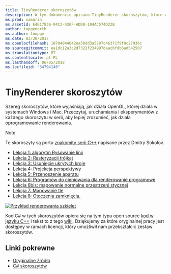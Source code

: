```yaml
---
title: TinyRenderer skoroszytów
description: W tym dokumencie opisano TinyRenderer skoroszytów, które współpracuje z oprogramowaniem OpenGL. Uruchom te skoroszytów w systemach Windows i Mac.
ms.prod: xamarin
ms.assetid: E4E17836-94C2-436F-ADD8-104AC574D22B
author: topgenorth
ms.author: toopge
ms.date: 03/30/2017
ms.openlocfilehash: 10704044042ea38dd3a5297c46371f9f9c27936c
ms.sourcegitcommit: ea1dc12a3c2d7322f234997daacbfdb6ad542507
ms.translationtype: MT
ms.contentlocale: pl-PL
ms.lasthandoff: 06/05/2018
ms.locfileid: "34794140"
---
```

# <a name="tinyrenderer-workbooks"></a>TinyRenderer skoroszytów

Szereg skoroszytów, które wyjaśniają, jak działa OpenGL, której działa w systemach Windows i Mac. Przeczytaj, uruchamiania i eksperymentów z każdego skoroszytu w serii, aby lepiej zrozumieć, jak działa oprogramowanie renderowania.

> [!NOTE]
> Te skoroszyty są portu [znakomity serii C++](https://github.com/ssloy/tinyrenderer/wiki) napisane przez Dmitry Sokolov.

-    [Lekcja 1: algorytm Rysowanie linii](https://developer.xamarin.com/workbooks/graphics/tiny-renderer/lesson1.workbook)
-    [Lekcja 2: Rasteryzacji trójkąt](https://developer.xamarin.com/workbooks/graphics/tiny-renderer/lesson2.workbook)
-    [Lekcja 3: Usunięcie ukrytych kroje](https://developer.xamarin.com/workbooks/graphics/tiny-renderer/lesson3.workbook)
-    [Lekcja 4: Projekcja perspektywy](https://developer.xamarin.com/workbooks/graphics/tiny-renderer/lesson4.workbook)
-    [Lekcja 5: Przenoszenie aparatu](https://developer.xamarin.com/workbooks/graphics/tiny-renderer/lesson5.workbook)
-    [Lekcja 6: Programów do cieniowania dla renderowanie programowe](https://developer.xamarin.com/workbooks/graphics/tiny-renderer/lesson6.workbook)
-    [Lekcja 6bis: mapowanie normalne przestrzeni stycznej](https://developer.xamarin.com/workbooks/graphics/tiny-renderer/lesson6bis.workbook)
-    [Lekcja 7: Mapowanie tle](https://developer.xamarin.com/workbooks/graphics/tiny-renderer/lesson7.workbook)
-    [Lekcja 8: Otoczenia zamknięcia.](https://developer.xamarin.com/workbooks/graphics/tiny-renderer/lesson8.workbook)

[![](tinyrenderer-images/tinyrenderer-sml.png "Przykład renderowania szkielet")](tinyrenderer-images/tinyrenderer.png#lightbox)

Kod C# w tych skoroszytów opiera się na tym typu open source [kod w języku C++](https://github.com/ssloy/tinyrenderer) i tekst to z tego [wiki](https://github.com/ssloy/tinyrenderer/wiki/). Dziękujemy za które oryginalnej pracy jest dostępny w ramach licencji, który umożliwił nam przekształcić zestaw skoroszytów.

## <a name="related-links"></a>Linki pokrewne

- [Oryginalne źródło](https://github.com/ssloy/tinyrenderer/blob/master/README.md)
- [C# skoroszytów](https://github.com/xamarin/Workbooks/tree/master/graphics/tiny-renderer)
